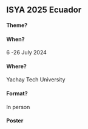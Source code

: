 ## ISYA 2025 Ecuador

#### Theme?


#### When?
6 -26 July 2024

#### Where?
Yachay Tech University

#### Format?
In person

#### Poster


